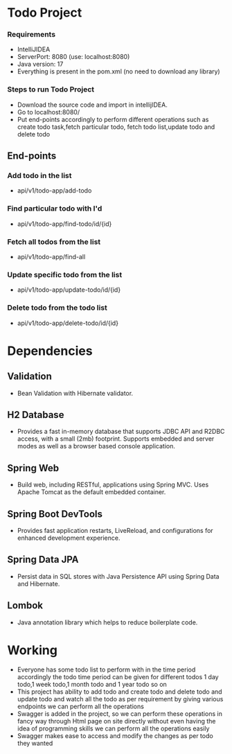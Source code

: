# Todo Project
### Requirements
* IntelliJIDEA
* ServerPort: 8080 (use: localhost:8080)
* Java version: 17
* Everything is present in the pom.xml (no need to download any library)
### Steps to run Todo Project
* Download the source code and import in intellijIDEA.
* Go to localhost:8080/
* Put end-points accordingly to perform different operations such as create todo task,fetch particular todo, fetch todo list,update todo and delete todo
## End-points
### Add todo in the list
* api/v1/todo-app/add-todo
### Find particular todo with I'd 
* api/v1/todo-app/find-todo/id/{id}
### Fetch all todos from the list
* api/v1/todo-app/find-all
### Update specific todo from the list
* api/v1/todo-app/update-todo/id/{id}
### Delete todo from the todo list 
* api/v1/todo-app/delete-todo/id/{id}
# Dependencies 
## Validation 
* Bean Validation with Hibernate validator.
## H2 Database
* Provides a fast in-memory database that supports JDBC API and R2DBC access, with a small (2mb) footprint. Supports embedded and server modes as well as a browser based console application.
## Spring Web
* Build web, including RESTful, applications using Spring MVC. Uses Apache Tomcat as the default embedded container.
## Spring Boot DevTools
* Provides fast application restarts, LiveReload, and configurations for enhanced development experience.
## Spring Data JPA
* Persist data in SQL stores with Java Persistence API using Spring Data and Hibernate.
## Lombok
* Java annotation library which helps to reduce boilerplate code.

# Working
* Everyone has some todo list to perform with in the time period accordingly the todo time period can be given for different todos 1 day todo,1 week todo,1 month todo and 1 year todo so on
* This project has ability to add todo and create todo and delete todo and update todo and watch all the todo as per requirement by giving various endpoints we can perform all the operations
* Swagger is added in the project, so we can perform these operations in fancy way through Html page on site directly without even having the idea of programming skills we can perform all the operations easily
* Swagger makes ease to access and modify the changes as per todo they wanted